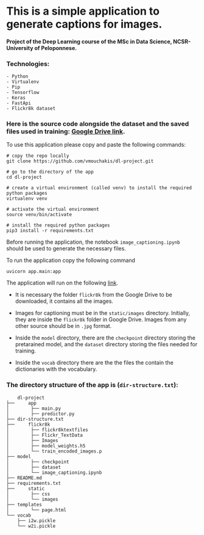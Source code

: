 # This is a simple application to generate captions for images.
#### Project of the Deep Learning course of the MSc in Data Science, NCSR-University of Peloponnese.

### Technologies:
    - Python
    - Virtualenv
    - Pip
    - Tensorflow
    - Keras
    - FastApi
    - Flickr8k dataset

### Here is the source code alongside the dataset and the saved files used in training: [Google Drive link](https://drive.google.com/drive/u/3/folders/1YlFUuwD4ea6z_nkZrA8xsmXH2RAkaBMZ).

To use this application please copy and paste the following commands:
```
# copy the repo locally
git clone https://github.com/vmouchakis/dl-project.git

# go to the directory of the app
cd dl-project

# create a virtual environment (called venv) to install the required python packages
virtualenv venv

# activate the virtual environment
source venv/bin/activate

# install the required python packages
pip3 install -r requirements.txt
```

Before running the application, the notebook `image_captioning.ipynb` should be used to generate the necessary files.

To run the application copy the following command
```
uvicorn app.main:app
```

The application will run on the following [link](http://localhost:8000/).

* It is necessary the folder `flickr8k` from the Google Drive to be downloaded, it contains all the images.

* Images for captioning must be in the `static/images` directory. Initially, they are inside the `flickr8k` folder in Google Drive. Images from any other source should be in `.jpg` format.

* Inside the `model` directory, there are the `checkpoint` directory storing the pretarained model, and the `dataset` directory storing the files needed for training.

* Inside the `vocab` directory there are the the files the contain the dictionaries with the vocabulary.

### The directory structure of the app is (`dir-structure.txt`):
```
    dl-project
├──     app
│        ├── main.py
│        ├── predictor.py
├── dir-structure.txt
├──     flickr8k
│        ├── flickr8ktextfiles
│        ├── Flickr_TextData
│        ├── Images
│        ├── model_weights.h5
│        └── train_encoded_images.p
├── model
│        ├── checkpoint
│        ├── dataset
│        └── image_captioning.ipynb
├── README.md
├── requirements.txt
├──     static
│        ├── css
│        └── images
├── templates
│        └── page.html
└── vocab
    ├── i2w.pickle
    └── w2i.pickle


```